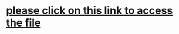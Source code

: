 # [please click on this link to access the file](https://github.com/Alex6dev/AlexandreSix_14_16032022Plugin/tree/main/plugin_modal_react)
